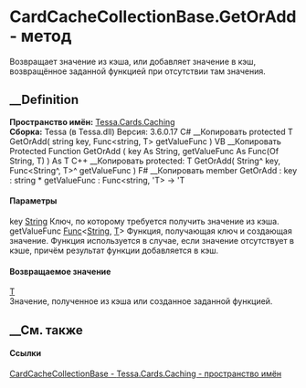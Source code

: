 # CardCacheCollectionBase<T>.GetOrAdd - метод
Возвращает значение из кэша, или добавляет значение в кэш, возвращённое
заданной функцией при отсутствии там значения.
## __Definition
 **Пространство имён:** [Tessa.Cards.Caching](N_Tessa_Cards_Caching.htm)  
 **Сборка:** Tessa (в Tessa.dll) Версия: 3.6.0.17
C# __Копировать
     protected T GetOrAdd(
    	string key,
    	Func<string, T> getValueFunc
    )
VB __Копировать
     Protected Function GetOrAdd ( 
    	key As String,
    	getValueFunc As Func(Of String, T)
    ) As T
C++ __Копировать
     protected:
    T GetOrAdd(
    	String^ key, 
    	Func<String^, T>^ getValueFunc
    )
F# __Копировать
     member GetOrAdd : 
            key : string * 
            getValueFunc : Func<string, 'T> -> 'T 
#### Параметры
key [String](https://learn.microsoft.com/dotnet/api/system.string)
    Ключ, по которому требуется получить значение из кэша.
getValueFunc
[Func](https://learn.microsoft.com/dotnet/api/system.func-2)<[String](https://learn.microsoft.com/dotnet/api/system.string),
[T](T_Tessa_Cards_Caching_CardCacheCollectionBase_1.htm)>
     Функция, получающая ключ и создающая значение. Функция используется в случае, если значение отсутствует в кэше, причём результат функции добавляется в кэш. 
#### Возвращаемое значение
[T](T_Tessa_Cards_Caching_CardCacheCollectionBase_1.htm)  
Значение, полученное из кэша или созданное заданной функцией.
##  __См. также
#### Ссылки
[CardCacheCollectionBase<T> \-
](T_Tessa_Cards_Caching_CardCacheCollectionBase_1.htm)
[Tessa.Cards.Caching - пространство имён](N_Tessa_Cards_Caching.htm)
